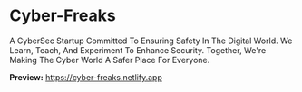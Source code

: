 # **Cyber-Freaks**
A CyberSec Startup Committed To Ensuring Safety In The Digital World. We Learn, Teach, And Experiment To Enhance Security. Together, We're Making The Cyber World A Safer Place For Everyone.

**Preview:** https://cyber-freaks.netlify.app
